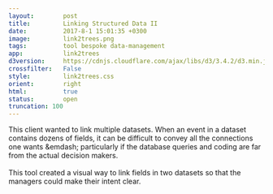 ```yaml
---
layout:        post
title:         Linking Structured Data II
date:          2017-8-1 15:01:35 +0300
image:         link2trees.png
tags:          tool bespoke data-management
app:           link2trees
d3version:     https://cdnjs.cloudflare.com/ajax/libs/d3/3.4.2/d3.min.js
crossfilter:   False
style:         link2trees.css
orient:        right
html:          true
status:        open
truncation: 100
---
```


This client wanted to link multiple datasets. When an event in a dataset contains dozens of fields, it can be difficult to convey all the connections one wants &emdash; particularly if the database queries and coding are far from the actual decision makers.
<br><br> This tool created a visual way to link fields in two datasets so that the managers could make their intent clear.
     

